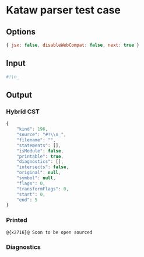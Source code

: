 # Kataw parser test case

## Options

`````js
{ jsx: false, disableWebCompat: false, next: true }
`````

## Input

`````js
#!\n_
`````

## Output

### Hybrid CST


```javascript
{
    "kind": 196,
    "source": "#!\\n_",
    "filename": "",
    "statements": [],
    "isModule": false,
    "printable": true,
    "diagnostics": [],
    "intersects": false,
    "original": null,
    "symbol": null,
    "flags": 0,
    "transformFlags": 0,
    "start": 0,
    "end": 5
}
```

  
### Printed


```javascript
@{x2716}@ Soon to be open sourced
```

  
### Diagnostics


```javascript

```

